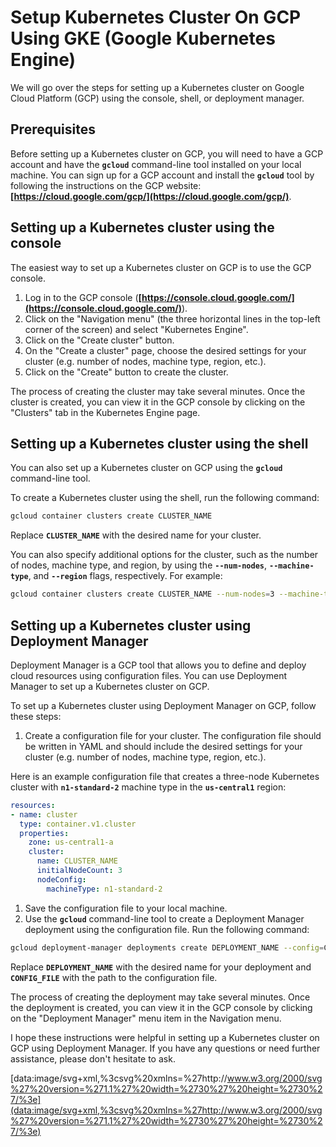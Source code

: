 # Setup Kubernetes Cluster On GCP Using GKE (Google Kubernetes Engine)

We will go over the steps for setting up a Kubernetes cluster on Google Cloud Platform (GCP) using the console, shell, or deployment manager.

## **Prerequisites**

Before setting up a Kubernetes cluster on GCP, you will need to have a GCP account and have the **`gcloud`** command-line tool installed on your local machine. You can sign up for a GCP account and install the **`gcloud`** tool by following the instructions on the GCP website: **[https://cloud.google.com/gcp/](https://cloud.google.com/gcp/)**.

## **Setting up a Kubernetes cluster using the console**

The easiest way to set up a Kubernetes cluster on GCP is to use the GCP console.

1. Log in to the GCP console (**[https://console.cloud.google.com/](https://console.cloud.google.com/)**).
2. Click on the "Navigation menu" (the three horizontal lines in the top-left corner of the screen) and select "Kubernetes Engine".
3. Click on the "Create cluster" button.
4. On the "Create a cluster" page, choose the desired settings for your cluster (e.g. number of nodes, machine type, region, etc.).
5. Click on the "Create" button to create the cluster.

The process of creating the cluster may take several minutes. Once the cluster is created, you can view it in the GCP console by clicking on the "Clusters" tab in the Kubernetes Engine page.

## **Setting up a Kubernetes cluster using the shell**

You can also set up a Kubernetes cluster on GCP using the **`gcloud`** command-line tool.

To create a Kubernetes cluster using the shell, run the following command:

```bash
gcloud container clusters create CLUSTER_NAME
```

Replace **`CLUSTER_NAME`** with the desired name for your cluster.

You can also specify additional options for the cluster, such as the number of nodes, machine type, and region, by using the **`--num-nodes`**, **`--machine-type`**, and **`--region`** flags, respectively. For example:

```bash
gcloud container clusters create CLUSTER_NAME --num-nodes=3 --machine-type=n1-standard-2 --region=us-central1
```

## **Setting up a Kubernetes cluster using Deployment Manager**

Deployment Manager is a GCP tool that allows you to define and deploy cloud resources using configuration files. You can use Deployment Manager to set up a Kubernetes cluster on GCP.

To set up a Kubernetes cluster using Deployment Manager on GCP, follow these steps:

1. Create a configuration file for your cluster. The configuration file should be written in YAML and should include the desired settings for your cluster (e.g. number of nodes, machine type, region, etc.).

Here is an example configuration file that creates a three-node Kubernetes cluster with **`n1-standard-2`** machine type in the **`us-central1`** region:

```yaml
resources:
- name: cluster
  type: container.v1.cluster
  properties:
    zone: us-central1-a
    cluster:
      name: CLUSTER_NAME
      initialNodeCount: 3
      nodeConfig:
        machineType: n1-standard-2
```

1. Save the configuration file to your local machine.
2. Use the **`gcloud`** command-line tool to create a Deployment Manager deployment using the configuration file. Run the following command:

```bash
gcloud deployment-manager deployments create DEPLOYMENT_NAME --config=CONFIG_FILE
```

Replace **`DEPLOYMENT_NAME`** with the desired name for your deployment and **`CONFIG_FILE`** with the path to the configuration file.

The process of creating the deployment may take several minutes. Once the deployment is created, you can view it in the GCP console by clicking on the "Deployment Manager" menu item in the Navigation menu.

I hope these instructions were helpful in setting up a Kubernetes cluster on GCP using Deployment Manager. If you have any questions or need further assistance, please don't hesitate to ask.

[data:image/svg+xml,%3csvg%20xmlns=%27http://www.w3.org/2000/svg%27%20version=%271.1%27%20width=%2730%27%20height=%2730%27/%3e](data:image/svg+xml,%3csvg%20xmlns=%27http://www.w3.org/2000/svg%27%20version=%271.1%27%20width=%2730%27%20height=%2730%27/%3e)
